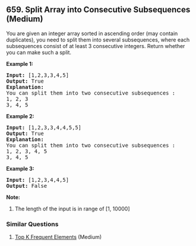 ## 659. Split Array into Consecutive Subsequences (Medium)

<p>You are given an integer array sorted in ascending order (may contain duplicates), you need to split them into several subsequences, where each subsequences consist of at least 3 consecutive integers. Return whether you can make such a split.</p>

<p><b>Example 1:</b><br />
<pre>
<b>Input:</b> [1,2,3,3,4,5]
<b>Output:</b> True
<b>Explanation:</b>
You can split them into two consecutive subsequences : 
1, 2, 3
3, 4, 5
</pre>
</p>

<p><b>Example 2:</b><br />
<pre>
<b>Input:</b> [1,2,3,3,4,4,5,5]
<b>Output:</b> True
<b>Explanation:</b>
You can split them into two consecutive subsequences : 
1, 2, 3, 4, 5
3, 4, 5
</pre>
</p>

<p><b>Example 3:</b><br />
<pre>
<b>Input:</b> [1,2,3,4,4,5]
<b>Output:</b> False
</pre>
</p>

<p><b>Note:</b><br>
<ol>
<li>The length of the input is in range of [1, 10000]</li>
</ol>
</p>

### Similar Questions
  1. [Top K Frequent Elements](https://github.com/openset/leetcode/tree/master/solution/top-k-frequent-elements) (Medium)

